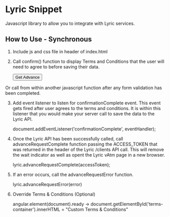 # Lyric Snippet

Javascript library to allow you to integrate with Lyric services.

## How to Use - Synchronous

1) Include js and css file in header of index.html

	<script type="text/javascript" src="url-to-cdn/lyric-snippet-0.1.0.min.js"></script>
	<link href="url-to-cdn/lyric-snippet-0.1.0.css" rel="stylesheet">

2) Call confirm() function to display Terms and Conditions that the user will need to agree to before saving their data.

	<button class="md-raised md-primary" onclick="lyric.confirm()">Get Advance</button>

Or call from within another javascript function after any form validation has been completed.

3) Add event listener to listen for confirmationComplete event.  This event gets fired after user agrees to the terms and conditions.  It is within this listener that you would make your server call to save the data to the Lyric API.

	document.addEventListener('confirmationComplete', eventHandler);

4) Once the Lyric API has been successfully called, call advanceRequestComplete function passing the ACCESS_TOKEN that was returned in the header of the Lyric /clients API call.  This will remove the wait indicator as well as opent the Lyric vAtm page in a new browser.

	lyric.advanceRequestComplete(accessToken);

5) If an error occurs, call the advanceRequestError function.

	lyric.advanceRequestError(error)

6) Override Terms & Conditions (Optional)

	angular.element(document).ready ->
      document.getElementById('terms-container').innerHTML = "Custom Terms & Conditions"